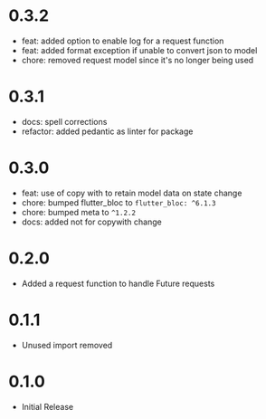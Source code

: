 # 0.3.2

- feat: added option to enable log for a request function
- feat: added format exception if unable to convert json to model
- chore: removed request model since it's no longer being used

# 0.3.1

- docs: spell corrections
- refactor: added pedantic as linter for package
# 0.3.0

- feat: use of copy with to retain model data on state change
- chore: bumped flutter_bloc to `flutter_bloc: ^6.1.3`
- chore: bumped meta to `^1.2.2`
- docs: added not for copywith change

# 0.2.0

- Added a request function to handle Future requests

# 0.1.1

- Unused import removed

# 0.1.0

- Initial Release